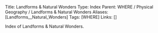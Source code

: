 Title: Landforms & Natural Wonders
Type: Index
Parent: WHERE / Physical Geography / Landforms & Natural Wonders
Aliases: [Landforms__Natural_Wonders]
Tags: [WHERE]
Links: []

Index of Landforms & Natural Wonders.
